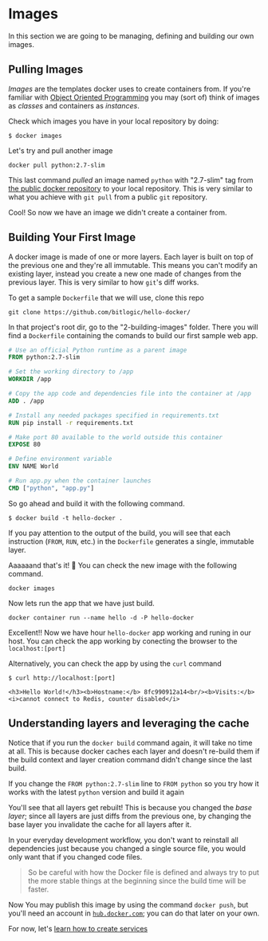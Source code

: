 # Images

In this section we are going to be managing, defining and building our own images.

## Pulling Images

_Images_ are the templates docker uses to create containers from. If you're familiar with [Object Oriented Programming](https://en.wikipedia.org/wiki/Object-oriented_programming) you may (sort of) think of images as _classes_ and containers as _instances_.

Check which images you have in your local repository by doing:

```Shell
$ docker images
```

Let's try and pull another image

```Shell
docker pull python:2.7-slim
```

This last command _pulled_ an image named `python` with "2.7-slim" tag from [the public docker repository](https://hub.docker.com) to your local repository. This is very similar to what you achieve with `git pull` from a public `git` repository.

Cool! So now we have an image we didn't create a container from.


## Building Your First Image

A docker image is made of one or more layers. Each layer is built on top of the previous one and they're all immutable. This means you can't modify an existing layer, instead you create a new one made of changes from the previous layer. This is very similar to how `git`'s diff works.

To get a sample `Dockerfile` that we will use, clone this repo 
```
git clone https://github.com/bitlogic/hello-docker/

``` 

In that project's root dir, go to the "2-building-images" folder. There you will find  a `Dockerfile` containing the comands to build our first sample web app.


```Dockerfile
# Use an official Python runtime as a parent image
FROM python:2.7-slim

# Set the working directory to /app
WORKDIR /app

# Copy the app code and dependencies file into the container at /app
ADD . /app

# Install any needed packages specified in requirements.txt
RUN pip install -r requirements.txt

# Make port 80 available to the world outside this container
EXPOSE 80

# Define environment variable
ENV NAME World

# Run app.py when the container launches
CMD ["python", "app.py"]
```

 So go ahead and build it with the following command.

```Shell
$ docker build -t hello-docker .
```

If you pay attention to the output of the build, you will see that each instruction (`FROM`, `RUN`, etc.) in the `Dockerfile` generates a single, immutable layer.


Aaaaaand that's it! 🐳 You can check the new image with the following command.

```Shell
docker images
```

Now lets run the app that we have just build.

```
docker container run --name hello -d -P hello-docker 
```

Excellent!! Now we have hour `hello-docker` app working and runing in our host.
You can check the app working by conecting the browser to the `localhost:[port]`


Alternatively, you can check the app by using the `curl` command

``` 
$ curl http://localhost:[port]

<h3>Hello World!</h3><b>Hostname:</b> 8fc990912a14<br/><b>Visits:</b> <i>cannot connect to Redis, counter disabled</i>
```

## Understanding layers and leveraging the cache

Notice that if you run the `docker build` command again, it will take no time at all. This is because docker caches each layer and doesn't re-build them if the build context and layer creation command didn't change since the last build.

If you change the `FROM python:2.7-slim` line to `FROM python` so you try how it works with the latest `python` version and build it again

You'll see that all layers get rebuilt! This is because you changed the _base layer_; since all layers are just diffs from the previous one, by changing the base layer you invalidate the cache for all layers after it.

In your everyday development workflow, you don't want to reinstall all dependencies just because you changed a single source file, you would only want that if you changed code files.

> So be careful with how the Docker file is defined and always try to put the more stable things at the beginning since the build time will be faster.


Now You may publish this image by using the command `docker push`, but you'll need an account in [`hub.docker.com`](https://hub.docker.com); you can do that later on your own. 

For now, let's [learn how to create services](https://github.com/bitlogic/hello-docker/tree/master/3-running-services)
